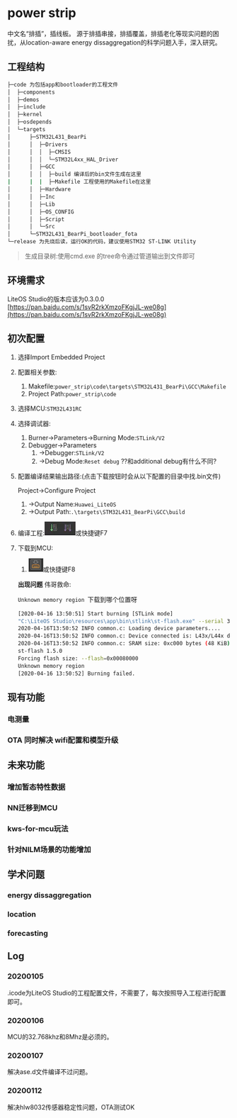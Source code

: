 
# power strip
中文名“排插”，插线板。
源于排插串接，排插覆盖，排插老化等现实问题的困扰，从location-aware energy dissaggregation的科学问题入手，深入研究。

## 工程结构

```bash
├─code 为包括app和bootloader的工程文件
│  ├─components
│  ├─demos
│  ├─include
│  ├─kernel
│  ├─osdepends
│  └─targets
│      ├─STM32L431_BearPi
│      │  ├─Drivers
│      │  │  ├─CMSIS
│      │  │  └─STM32L4xx_HAL_Driver
│      │  ├─GCC
│      │  │  ├─build 编译后的bin文件生成在这里
|      |  |  ├─Makefile 工程使用的Makefile在这里
│      │  ├─Hardware
│      │  ├─Inc
│      │  ├─Lib
│      │  ├─OS_CONFIG
│      │  ├─Script
│      │  └─Src
│      └─STM32L431_BearPi_bootloader_fota
└─release 为先烧后读，运行OK的代码，建议使用STM32 ST-LINK Utility
```

> 生成目录树:使用cmd.exe 的tree命令通过管道输出到文件即可

## 环境需求

LiteOS Studio的版本应该为0.3.0.0 
[https://pan.baidu.com/s/1svR2rkXmzoFKgjJL-we08g](https://pan.baidu.com/s/1svR2rkXmzoFKgjJL-we08g)

## 初次配置

1. 选择Import Embedded Project

2. 配置相关参数:

   1. Makefile:`power_strip\code\targets\STM32L431_BearPi\GCC\Makefile`
   2. Project Path:`power_strip\code`

3. 选择MCU:`STM32L431RC`

4. 选择调试器:

   1. Burner->Parameters->Burning Mode:`STLink/V2`
   2. Debugger->Parameters
      1. ->Debugger:`STLink/V2`
      2. ->Debug Mode:`Reset debug` ??和additional debug有什么不同?

5. 配置编译结果输出路径:(点击下载按钮时会从以下配置的目录中找.bin文件)

   Project->Configure Project

   1. ->Output Name:`Huawei_LiteOS`
   2. ->Output Path:`.\targets\STM32L431_BearPi\GCC\build`

6. 编译工程:![img](images/编译按钮.png)或快捷键F7

7. 下载到MCU:

   1. ![img](./images/下载按钮.png)或快捷键F8

   **出现问题** 伟哥救命:

   `Unknown memory region `下载到哪个位置呀

   ```bash
   [2020-04-16 13:50:51] Start burning [STLink mode]
   "C:\LiteOS Studio\resources\app\bin\stlink\st-flash.exe" --serial 303637354646333533303338344535 --flash=512k write "C:\Case\case-STM32\200416_power_strip\code\targets\STM32L431_BearPi\GCC\build\Huawei_LiteOS.bin" 0x80000000
   2020-04-16T13:50:52 INFO common.c: Loading device parameters.... 
   2020-04-16T13:50:52 INFO common.c: Device connected is: L43x/L44x device, id 0x10016435 
   2020-04-16T13:50:52 INFO common.c: SRAM size: 0xc000 bytes (48 KiB), Flash: 0x40000 bytes (256 KiB) in pages of 2048 bytes 
   st-flash 1.5.0 
   Forcing flash size: --flash=0x00080000 
   Unknown memory region 
   [2020-04-16 13:50:52] Burning failed.
   ```

## 现有功能

### 电测量
### OTA 同时解决 wifi配置和模型升级
## 未来功能
### 增加暂态特性数据
### NN迁移到MCU
### kws-for-mcu玩法
### 针对NILM场景的功能增加


## 学术问题
### energy dissaggregation
### location
### forecasting



## Log

### 20200105
.icode为LiteOS Studio的工程配置文件，不需要了，每次按照导入工程进行配置即可。
### 20200106
MCU的32.768khz和8Mhz是必须的。

### 20200107
解决ase.d文件编译不过问题。

### 20200112
解决hlw8032传感器稳定性问题，OTA测试OK
